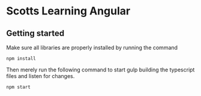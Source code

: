 # Scotts Learning Angular

## Getting started
Make sure all libraries are properly installed by running the command
```
npm install
```
Then merely run the following command to start gulp building the typescript files and listen for changes.
```
npm start
```
